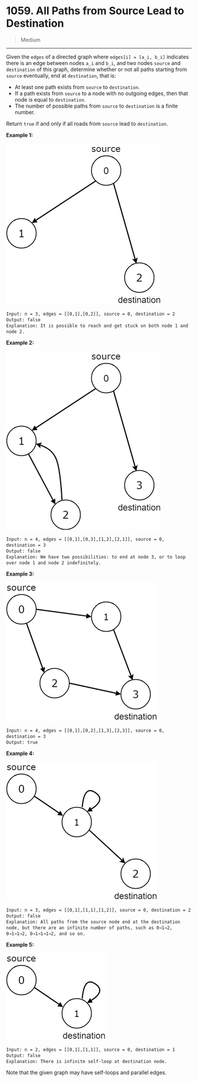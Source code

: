 # 1059. All Paths from Source Lead to Destination

> Medium

------

Given the `edges` of a directed graph where `edges[i] = [a_i, b_i]` indicates there is an edge between nodes `a_i` and `b_i`, and two nodes `source` and `destination` of this graph, determine whether or not all paths starting from `source` eventually, end at `destination`, that is:

- At least one path exists from `source` to `destination`.
- If a path exists from `source` to a node with no outgoing edges, then that node is equal to `destination`.
- The number of possible paths from `source` to `destination` is a finite number.

Return `true` if and only if all roads from `source` lead to `destination`.

**Example 1:**

![graph-1](images/graph-1.png)

```
Input: n = 3, edges = [[0,1],[0,2]], source = 0, destination = 2
Output: false
Explanation: It is possible to reach and get stuck on both node 1 and node 2.
```

**Example 2:**

![graph-2](images/graph-2.png)

```
Input: n = 4, edges = [[0,1],[0,3],[1,2],[2,1]], source = 0, destination = 3
Output: false
Explanation: We have two possibilities: to end at node 3, or to loop over node 1 and node 2 indefinitely.
```

**Example 3:**

![graph-3](images/graph-3.png)

```
Input: n = 4, edges = [[0,1],[0,2],[1,3],[2,3]], source = 0, destination = 3
Output: true
```

**Example 4:**

![graph-4](images/graph-4.png)

```
Input: n = 3, edges = [[0,1],[1,1],[1,2]], source = 0, destination = 2
Output: false
Explanation: All paths from the source node end at the destination node, but there are an infinite number of paths, such as 0→1→2, 0→1→1→2, 0→1→1→1→2, and so on.
```

**Example 5:**

![graph-5](images/graph-5.png)

```
Input: n = 2, edges = [[0,1],[1,1]], source = 0, destination = 1
Output: false
Explanation: There is infinite self-loop at destination node.
```

Note that the given graph may have self-loops and parallel edges.